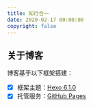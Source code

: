```yaml
---
title: 知行合一
date: 2020-02-17 00:00:00
copyright: false
---
```


## 关于博客

博客基于以下框架搭建：

- [x] 框架主题：[Hexo 6.1.0](https://hexo.io/)
- [x] 托管服务：[GitHub Pages](https://pages.github.com)
